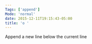 ```yaml
---
Tags: ['append']
Mode: 'normal'
date: 2015-12-11T19:15:43-05:00
title: 'o '
---
```


 Append a new line below the current line
